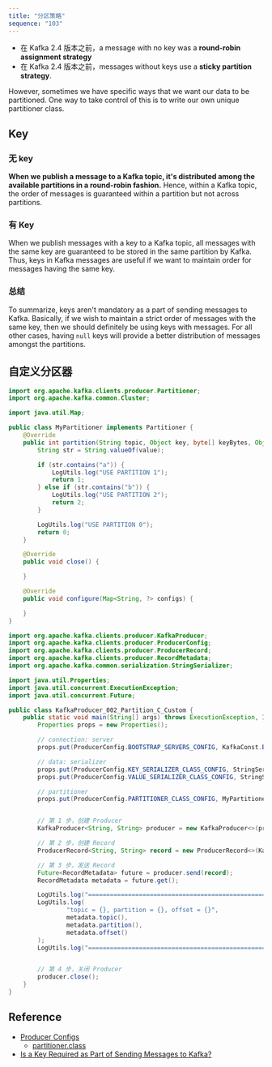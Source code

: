 ```yaml
---
title: "分区策略"
sequence: "103"
---
```


- 在 Kafka 2.4 版本之前，a message with no key was a **round-robin assignment strategy**
- 在 Kafka 2.4 版本之前，messages without keys use a **sticky partition strategy**.

However, sometimes we have specific ways that we want our data to be partitioned.
One way to take control of this is to write our own unique partitioner class.

## Key

### 无 key

**When we publish a message to a Kafka topic,
it's distributed among the available partitions in a round-robin fashion.**
Hence, within a Kafka topic, the order of messages is guaranteed within a partition but not across partitions.

### 有 Key

When we publish messages with a key to a Kafka topic,
all messages with the same key are guaranteed to be stored in the same partition by Kafka.
Thus, keys in Kafka messages are useful
if we want to maintain order for messages having the same key.

### 总结

To summarize, keys aren't mandatory as a part of sending messages to Kafka.
Basically, if we wish to maintain a strict order of messages with the same key,
then we should definitely be using keys with messages.
For all other cases, having `null` keys will provide a better distribution of messages amongst the partitions.

## 自定义分区器

```java
import org.apache.kafka.clients.producer.Partitioner;
import org.apache.kafka.common.Cluster;

import java.util.Map;

public class MyPartitioner implements Partitioner {
    @Override
    public int partition(String topic, Object key, byte[] keyBytes, Object value, byte[] valueBytes, Cluster cluster) {
        String str = String.valueOf(value);

        if (str.contains("a")) {
            LogUtils.log("USE PARTITION 1");
            return 1;
        } else if (str.contains("b")) {
            LogUtils.log("USE PARTITION 2");
            return 2;
        }

        LogUtils.log("USE PARTITION 0");
        return 0;
    }

    @Override
    public void close() {

    }

    @Override
    public void configure(Map<String, ?> configs) {

    }
}
```

```java
import org.apache.kafka.clients.producer.KafkaProducer;
import org.apache.kafka.clients.producer.ProducerConfig;
import org.apache.kafka.clients.producer.ProducerRecord;
import org.apache.kafka.clients.producer.RecordMetadata;
import org.apache.kafka.common.serialization.StringSerializer;

import java.util.Properties;
import java.util.concurrent.ExecutionException;
import java.util.concurrent.Future;

public class KafkaProducer_002_Partition_C_Custom {
    public static void main(String[] args) throws ExecutionException, InterruptedException {
        Properties props = new Properties();

        // connection: server
        props.put(ProducerConfig.BOOTSTRAP_SERVERS_CONFIG, KafkaConst.BOOTSTRAP_SERVER_URL);

        // data: serializer
        props.put(ProducerConfig.KEY_SERIALIZER_CLASS_CONFIG, StringSerializer.class.getName());
        props.put(ProducerConfig.VALUE_SERIALIZER_CLASS_CONFIG, StringSerializer.class.getName());

        // partitioner
        props.put(ProducerConfig.PARTITIONER_CLASS_CONFIG, MyPartitioner.class.getName());


        // 第 1 步，创建 Producer
        KafkaProducer<String, String> producer = new KafkaProducer<>(props);

        // 第 2 步，创建 Record
        ProducerRecord<String, String> record = new ProducerRecord<>(KafkaConst.TOPIC_NAME, "message-key", "Hello Kafka");

        // 第 3 步，发送 Record
        Future<RecordMetadata> future = producer.send(record);
        RecordMetadata metadata = future.get();

        LogUtils.log("=================================================================================");
        LogUtils.log(
                "topic = {}, partition = {}, offset = {}",
                metadata.topic(),
                metadata.partition(),
                metadata.offset()
        );
        LogUtils.log("=================================================================================");


        // 第 4 步，关闭 Producer
        producer.close();
    }
}
```

## Reference

- [Producer Configs](https://kafka.apache.org/documentation/#producerconfigs)
    - [partitioner.class](https://kafka.apache.org/documentation/#producerconfigs_partitioner.class)
- [Is a Key Required as Part of Sending Messages to Kafka?](https://www.baeldung.com/java-kafka-message-key)
